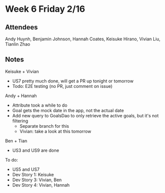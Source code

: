 # Week 6 Friday 2/16

## Attendees
Andy Huynh, Benjamin Johnson, Hannah Coates, Keisuke Hirano, Vivian Liu, Tianlin Zhao

## Notes

Keisuke + Vivian
- US7 pretty much done, will get a PR up tonight or tomorrow
- Todo: E2E testing (no PR, just comment on issue)

Andy + Hannah
- Attribute took a while to do
- Goal gets the mock date in the app, not the actual date
- Add new query to GoalsDao to only retrieve the active goals, but it's not filtering
  - Separate branch for this
  - Vivian: take a look at this tomorrow
  
Ben + Tian
- US3 and US9 are done

To do:
- US5 and US7
- Dev Story 1: Keisuke
- Dev Story 3: Vivian, Ben
- Dev Story 4: Vivian, Hannah
